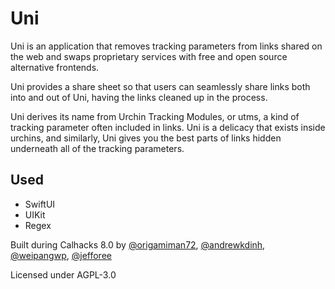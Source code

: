 # Uni

Uni is an application that removes tracking parameters from links
shared on the web and swaps proprietary services with free and open
source alternative frontends.

Uni provides a share sheet so that users can seamlessly share links
both into and out of Uni, having the links cleaned up in the process.

Uni derives its name from Urchin Tracking Modules, or utms, a kind
of tracking parameter often included in links. Uni is a delicacy
that exists inside urchins, and similarly, Uni gives you the best
parts of links hidden underneath all of the tracking parameters.

## Used
- SwiftUI
- UIKit
- Regex

Built during Calhacks 8.0 by 
[@origamiman72](https://github.com/origamiman72), 
[@andrewkdinh](https://github.com/andrewkdinh), 
[@weipangwp](https://github.com/weipangwp), 
[@jefforee](https://github.com/jefforee)

Licensed under AGPL-3.0

